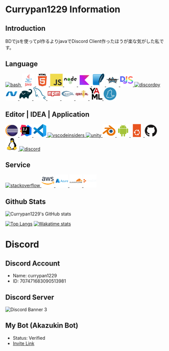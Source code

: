 # Currypan1229 Information

## Introduction
BDでjsを使ってpl作るよりjavaでDiscord Client作ったほうが楽な気がした私です。

## Language
<p align="left">
  <a href="https://www.gnu.org/software/bash/" target="_blank" rel="noreferrer">
    <img src="https://www.vectorlogo.zone/logos/gnu_bash/gnu_bash-icon.svg" alt="bash" width="40" height="40"/>
  </a>
  <a href="https://www.java.com/" target="_blank" rel="noreferrer">
    <img src="https://raw.githubusercontent.com/devicons/devicon/master/icons/java/java-original-wordmark.svg" alt="java" width="40" height="40"/>
  </a>
  <a href="https://www.w3.org/html/" target="_blank" rel="noreferrer">
    <img src="https://raw.githubusercontent.com/devicons/devicon/master/icons/html5/html5-original-wordmark.svg" alt="html5" width="40" height="40"/>
  </a>
  <a href="https://developer.mozilla.org/en-US/docs/Web/JavaScript" target="_blank" rel="noreferrer">
    <img src="https://raw.githubusercontent.com/devicons/devicon/master/icons/javascript/javascript-original.svg" alt="javascript" width="40" height="40"/>
  </a>
  <a href="https://nodejs.org" target="_blank" rel="noreferrer">
    <img src="https://raw.githubusercontent.com/devicons/devicon/master/icons/nodejs/nodejs-original-wordmark.svg" alt="nodejs" width="40" height="40"/>
  </a>
  <a href="https://kotlinlang.org/" target="_blank" rel="noreferrer">
    <img src="https://raw.githubusercontent.com/devicons/devicon/master/icons/kotlin/kotlin-original.svg" alt="kotlin" width="40" height="40"/>
  </a>
  <a href="https://www.sqlite.org/" target="_blank" rel="noreferrer">
    <img src="https://raw.githubusercontent.com/devicons/devicon/master/icons/sqlite/sqlite-original.svg" alt="sqlite" width="40" height="40"/>
  </a>
  <a href="https://groovy-lang.org/" target="_blank" rel="noreferrer">
    <img src="https://raw.githubusercontent.com/devicons/devicon/master/icons/groovy/groovy-original.svg" alt="groovy" width="40" height="40"/>
  </a>
  <a href="https://discord.js.org/ target="_blank" rel="noreferrer">
    <img src="https://raw.githubusercontent.com/devicons/devicon/master/icons/discordjs/discordjs-original.svg" alt="discordjs" width="40" height="40"/>
  </a>
  <a href="https://jda.wiki//" target="_blank" rel="noreferrer">
    <img src="https://jda.wiki/assets/images/logo-round.png" alt="discordpy" width="40" height="40"/>
  </a>
  <a href="https://dotnet.microsoft.com/" target="_blank" rel="noreferrer">
    <img src="https://raw.githubusercontent.com/devicons/devicon/master/icons/dot-net/dot-net-original.svg" alt="dot-net" width="40" height="40"/>
  </a>
  <a href="https://gradle.org/" target="_blank" rel="noreferrer">
    <img src="https://raw.githubusercontent.com/devicons/devicon/master/icons/gradle/gradle-original.svg" alt="gradle" width="40" height="40"/>
  </a>
  <a href="https://mysql.com/" target="_blank" rel="noreferrer">
    <img src="https://raw.githubusercontent.com/devicons/devicon/master/icons/mysql/mysql-original.svg" alt="mysql" width="40" height="40"/>
  </a>
  <a href="https://npmjs.com/" target="_blank" rel="noreferrer">
    <img src="https://raw.githubusercontent.com/devicons/devicon/master/icons/npm/npm-original-wordmark.svg" alt="npmjs" width="40" height="40"/>
  </a>
  <a href="https://opengl.org/" target="_blank" rel="noreferrer">
    <img src="https://raw.githubusercontent.com/devicons/devicon/master/icons/opengl/opengl-original.svg" alt="opengl" width="40" height="40"/>
  </a>
  <a href="https://openal.org/" target="_blank" rel="noreferrer">
    <img src="https://raw.githubusercontent.com/devicons/devicon/master/icons/openal/openal-original.svg" alt="openal" width="40" height="40"/>
  </a>
  <a href="https://yaml.org/" target="_blank" rel="noreferrer">
    <img src="https://raw.githubusercontent.com/devicons/devicon/master/icons/yaml/yaml-original.svg" alt="yaml" width="40" height="40"/>
  </a>
  <a href="https://yarnpkg.com/" target="_blank" rel="noreferrer">
    <img src="https://raw.githubusercontent.com/devicons/devicon/master/icons/yarn/yarn-original.svg" alt="yarn" width="40" height="40"/>
  </a>
</p>

## Editor | IDEA | Application

<p align="left">
  <a href="https://www.eclipse.org/" target="_blank" rel="noreferrer">
    <img src="https://raw.githubusercontent.com/devicons/devicon/master/icons/eclipse/eclipse-original.svg" alt="eclipse" width="40" height="40"/>
  </a>
  <a href="https://www.jetbrains.com/idea/" target="_blank" rel="noreferrer">
    <img src="https://raw.githubusercontent.com/devicons/devicon/master/icons/intellij/intellij-original.svg" alt="intellij" width="40" height="40"/>
  </a>
  <a href="https://code.visualstudio.com/" target="_blank" rel="noreferrer">
    <img src="https://raw.githubusercontent.com/devicons/devicon/master/icons/vscode/vscode-original.svg" alt="vscode" width="40" height="40"/>
  </a>
  <a href="https://code.visualstudio.com/insiders/" target="_blank" rel="noreferrer">
    <img src="https://images-eds-ssl.xboxlive.com/image?url=4rt9.lXDC4H_93laV1_eHHFT949fUipzkiFOBH3fAiZZUCdYojwUyX2aTonS1aIwMrx6NUIsHfUHSLzjGJFxxnuwhvZJBcOoTALhdIGiPXS1OOSTyB4LiKHoZz1ST0iymmPJkVNjR4mRtoAuG4bAsV6HZnLBwea.w9eczsTfIwA-&format=source" alt="vscodeinsiders" width="40" height="40"/>
  </a>
  <a href="https://unity.com/" target="_blank" rel="noreferrer">
    <img src="https://cdn.sanity.io/images/fuvbjjlp/production/59311eb2aa91009ac2a4eac41a6b4ae0e26ccda2-22x24.svg" alt="unity" width="40" height="40"/>
  </a>
  <a href="https://www.blender.org/" target="_blank" rel="noreferrer">
    <img src="https://raw.githubusercontent.com/devicons/devicon/master/icons/blender/blender-original.svg" alt="blender" width="40" height="40"/>
  </a>
  <a href="https://developer.android.com/" target="_blank" rel="noreferrer">
    <img src="https://raw.githubusercontent.com/devicons/devicon/master/icons/android/android-original.svg" alt="android" width="40" height="40"/>
  </a>
  <a href="https://ubuntu.com/" target="_blank" rel="noreferrer">
    <img src="https://raw.githubusercontent.com/devicons/devicon/master/icons/ubuntu/ubuntu-original.svg" alt="ubuntu" width="40" height="40"/>
  </a>
  <a href="https://github.com/" target="_blank" rel="noreferrer">
    <img src="https://raw.githubusercontent.com/devicons/devicon/master/icons/github/github-original.svg" alt="github" width="40" height="40"/>
  </a>
  <a href="https://linux.org/" target="_blank" rel="noreferrer">
    <img src="https://raw.githubusercontent.com/devicons/devicon/master/icons/linux/linux-original.svg" alt="linux" width="40" height="40"/>
  </a>
  <a href="https://discord.com/" target="_blank" rel="noreferrer">
    <img src="https://assets-global.website-files.com/6257adef93867e50d84d30e2/6266bc493fb42d4e27bb8393_847541504914fd33810e70a0ea73177e.ico" alt="discord" width="40" height="40"/>
  </a>
</p>

## Service

<p align="left">
  <a href="https://stackoverflow.com/" target="_blank" rel="noreferrer">
    <img src="https://cdn.sstatic.net/Sites/stackoverflow/Img/apple-touch-icon.png?v=c78bd457575a" alt="stackoverflow" width="40" height="40"/>
  </a>
  <a href="https://aws.amazon.com/" target="_blank" rel="noreferrer">
    <img src="https://raw.githubusercontent.com/devicons/devicon/master/icons/amazonwebservices/amazonwebservices-original-wordmark.svg" alt="amazonwebservices" width="40" height="40"/>
  </a>
  <a href="https://azure.microsoft.com/" target="_blank" rel="noreferrer">
    <img src="https://raw.githubusercontent.com/devicons/devicon/master/icons/azure/azure-original-wordmark.svg" alt="azure" width="40" height="40"/>
  </a>
  <a href="https://cloudflare.com/" target="_blank" rel="noreferrer">
    <img src="https://raw.githubusercontent.com/devicons/devicon/master/icons/cloudflare/cloudflare-original-wordmark.svg" alt="cloudflare" width="40" height="40"/>
  </a>
  <a href="https://replit.com/" target="_blank" rel="noreferrer">
    <img src="https://raw.githubusercontent.com/devicons/devicon/master/icons/replit/replit-original-wordmark.svg" alt="replit" width="40" height="40"/>
  </a>
</p>

## Github Stats

![Currypan1229's GitHub stats](https://github-readme-stats.vercel.app/api?username=currypan1229&icon_color=fff0f5&count_private=true&show_icons=true)

[![Top Langs](https://github-readme-stats.vercel.app/api/top-langs/?username=Currypan1229&hide=python&layout=compact&langs_count=8)](https://github.com/Currypan1229)
[![Wakatime stats](https://github-readme-stats.vercel.app/api/wakatime?username=Currypan1229&layout=compact)](https://github.com/Currypan1229)

# Discord

## Discord Account

- Name: currypan1229
- ID: 707471683090513981

## Discord Server

![Discord Banner 3](https://discordapp.com/api/guilds/903952397292953630/widget.png?style=banner3)

## My Bot (Akazukin Bot)

- Status: Verified
- [Invite Link](https://ptb.discord.com/api/oauth2/authorize?client_id=858365656024743947&permissions=8&scope=applications.commands%20bot)
